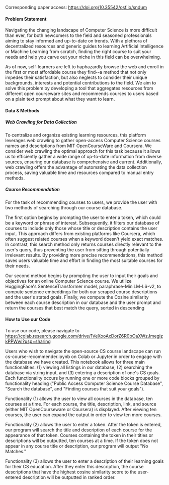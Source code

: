 Corresponding paper access: https://doi.org/10.35542/osf.io/sndum

#### Problem Statement

 Navigating the changing landscape of Computer Science is more difficult than ever, for both newcomers to the field and seasoned professionals aiming to stay informed and up-to-date on trends. With a plethora of decentralized resources and generic guides to learning Artificial Intelligence or Machine Learning from scratch, finding the right course to suit your needs and help you carve out your niche in this field can be overwhelming.  

 As of now, self-learners are left to haphazardly browse the web and enroll in the first or most affordable course they find--a method that not only impedes their satisfaction, but also neglects to consider their unique backgrounds, interests and potential contributions to the field. We aim to solve this problem by developing a tool that aggregates resources from different open courseware sites and recommends courses to users based on a plain text prompt about what they want to learn. 

#### Data & Methods

##### Web Crawling for Data Collection

 To centralize and organize existing learning resources, this platform leverages web crawling to gather open-access Computer Science courses names and descriptions from MIT OpenCourseWare and Coursera. We consider web crawling the optimal approach for this task because it allows us to efficiently gather a wide range of up-to-date information from diverse sources, ensuring our database is comprehensive and current. Additionally, web crawling offers the advantage of automating the data collection process, saving valuable time and resources compared to manual entry methods. 

##### Course Recommendation 

  For the  task of recommending courses to users, we provide the user with two methods of searching through our course database. 

  The first option begins by prompting the user to enter a token, which could be a keyword or phrase of interest. Subsequently, it filters our database of courses to include only those whose title or description contains the user input. This approach differs from existing platforms like Coursera, which often suggest related courses when a keyword doesn't yield exact matches. In contrast, this search method only returns courses directly relevant to the user's query, thus preventing the user from sifting through potentially irrelevant results. By providing more precise recommendations, this method saves users valuable time and effort in finding the most suitable courses for their needs. 

  Our second method begins by prompting the user to input their goals and objectives for an online Computer Science course. We utilize HuggingFace's SentenceTransformer model, paraphrase-MiniLM-L6-v2, to compute sentence embeddings for both our scraped course descriptions and the user's stated goals. Finally, we compute the Cosine similarity between each course description in our database and the user prompt and return the courses that best match the query, sorted in descending 

#### How to Use our Code

To use our code, please navigate to https://colab.research.google.com/drive/1VeXooAxDorZ6R0bOaXWzJmegizkPPWwI?usp=sharing

Users who wish to navigate the open-source CS course landscape can run cs-course-recommender.ipynb on Colab or Jupyter in order to engage with the database we have created. This notebook allows for three main functionalities: (1) viewing all listings in our database, (2) searching the database via string input, and (3) entering a description of one's CS goals. Each functionality occurs by running one or more code blocks grouped by functionality heading ("Public Access Computer Science Course Database", "Search the database", and "Finding courses that suit your goals").

Functionality (1) allows the user to view all courses in the database, ten courses at a time. For each course, the title, description, link, and source (either MIT OpenCourseware or Coursera) is displayed. After viewing ten courses, the user can expand the output in order to view ten more courses.

Functionality (2) allows the user to enter a token. After the token is entered, our program will search the title and description of each course for the appearance of that token. Courses containing the token in their titles or descriptions will be outputted, ten courses at a time. If the token does not appear in any course title or description, our program will output "No Matches."

Functionality (3) allows the user to enter a description of their learning goals for their CS education. After they enter this description, the course descriptions that have the highest cosine similarity score to the user-entered description will be outputted in ranked order.
